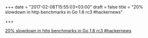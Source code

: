 +++
date = "2017-02-08T15:55:03+03:00"
draft = false
title = "20% slowdown in http benchmarks in Go 1.8 rc3  #hackernews"

+++

<p><a href="https://t.co/X0RicwtT7f">20% slowdown in http benchmarks in Go 1.8 rc3  #hackernews</a></p>
